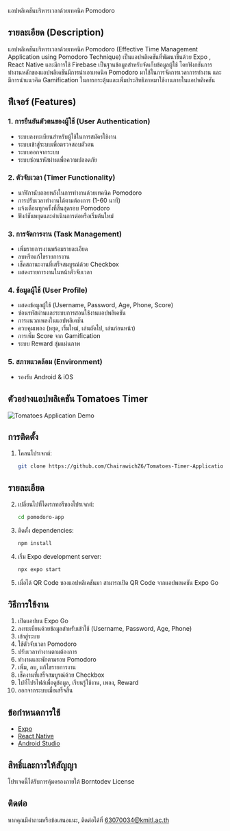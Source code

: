  แอปพลิเคชันบริหารเวลาด้วยเทคนิค Pomodoro

## รายละเอียด (Description)

แอปพลิเคชันบริหารเวลาด้วยเทคนิค Pomodoro (Effective Time Management Application using Pomodoro Technique) เป็นแอปพลิเคชันที่พัฒนาขึ้นด้วย Expo , React Native และมีการใช้ Firebase เป็นฐานข้อมูลสำหรับจัดเก็บข้อมูลผู้ใช้ โดยฟังกชันการทำงานหลักของแอปพลิเคชันมีการนำเอาเทคนิค Pomodoro มาใช้ในการจัดการเวลาการทำงาน และมีการนำแนวคิด Gamification ในการกระตุ้นและเพิ่มประสิทธิภาพมาใช้งานภายในแอปพลิเคชัน

## ฟีเจอร์ (Features)

### 1. การยืนยันตัวตนของผู้ใช้ (User Authentication)
- ระบบลงทะเบียนสำหรับผู้ใช้ในการสมัครใช้งาน
- ระบบเข้าสู่ระบบเพื่อตรวจสอบตัวตน
- ระบบออกจากระบบ
- ระบบซ่อนรหัสผ่านเพื่อความปลอดภัย

### 2. ตัวจับเวลา (Timer Functionality)
- นาฬิกานับถอยหลังในการทำงานด้วยเทคนิค Pomodoro
- การปรับเวลาทำงานได้ตามต้องการ (1-60 นาที)
- แจ้งเตือนทุกครั้งที่สิ้นสุดรอบ Pomodoro
- ฟังก์ชันหยุดและดำเนินการต่อหรือเริ่มต้นใหม่

### 3. การจัดการงาน (Task Management)
- เพิ่มรายการงานพร้อมรายละเอียด
- ลบหรือแก้ไขรายการงาน
- เช็คสถานะงานที่เสร็จสมบูรณ์ด้วย Checkbox
- แสดงรายการงานในหน้าตัวจับเวลา

### 4. ข้อมูลผู้ใช้ (User Profile)
- แสดงข้อมูลผู้ใช้ (Username, Password, Age, Phone, Score)
- ซ่อนรหัสผ่านและระบบการสอนใช้งานแอปพลิเคชัน
- การผนวกเพลงในแอปพลิเคชัน
- ควบคุมเพลง (หยุด, เริ่มใหม่, เล่นถัดไป, เล่นก่อนหน้า)
- การเพิ่ม Score จาก Gamification
- ระบบ Reward สุ่มแผ่นภาพ

### 5. สภาพแวดล้อม (Environment)
- รองรับ Android & iOS

## ตัวอย่างแอปพลิเคชัน Tomatoes Timer
![Tomatoes Application Demo](https://github.com/ChairawichZ6/Tomatoes-Timer-Application/assets/70460005/a0099bd6-5478-4cb1-b959-d770da4cc34a)

## การติดตั้ง

1. โคลนโปรเจกต์:

   ```bash
   git clone https://github.com/ChairawichZ6/Tomatoes-Timer-Application.git

## รายละเอียด


2. เปลี่ยนไปที่ไดเรกทอรีของโปรเจกต์:

   ```bash
   cd pomodoro-app
   ```

3. ติดตั้ง dependencies:

   ```bash
   npm install
   ```

4. เริ่ม Expo development server:

   ```bash
   npx expo start
   ```

5. เมื่อได้ QR Code ของแอปพลิเคชันมา สามารถเปิด QR Code จากแอปพลเคชัน Expo Go

## วิธีการใช้งาน

1. เปิดแอปบน Expo Go
2. ลงทะเบียนด้วยข้อมูลสำหรับเข้าใช้ (Username, Password, Age, Phone)
3. เข้าสู่ระบบ
4. ใช้ตัวจับเวลา Pomodoro
5. ปรับเวลาทำงานตามต้องการ
6. ทำงานและพักตามรอบ Pomodoro
7. เพิ่ม, ลบ, แก้ไขรายการงาน
8. เช็คงานที่เสร็จสมบูรณ์ด้วย Checkbox
9. ไปที่โปรไฟล์เพื่อดูข้อมูล, เรียนรู้ใช้งาน, เพลง, Reward
10. ออกจากระบบเมื่อเสร็จสิ้น

## ข้อกำหนดการใช้

- [Expo](https://expo.dev/)
- [React Native](https://reactnative.dev/)
- [Android Studio](https://developer.android.com/studio)

## สิทธิ์และการให้สัญญา

โปรเจคนี้ได้รับการคุ้มครองภายใต้ Borntodev License

## ติดต่อ

หากคุณมีคำถามหรือข้อเสนอแนะ, ติดต่อได้ที่ 63070034@kmitl.ac.th

